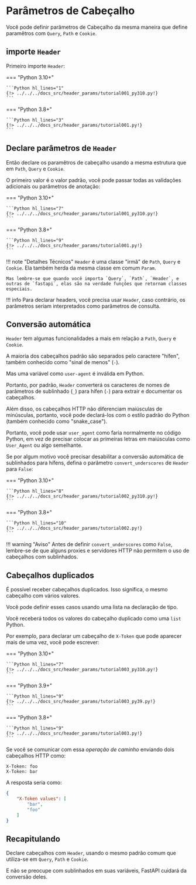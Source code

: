 # Parâmetros de Cabeçalho

Você pode definir parâmetros de Cabeçalho da mesma maneira que define paramêtros com `Query`, `Path` e `Cookie`.

## importe `Header`

Primeiro importe `Header`:

=== "Python 3.10+"

    ```Python hl_lines="1"
    {!> ../../../docs_src/header_params/tutorial001_py310.py!}
    ```

=== "Python 3.8+"

    ```Python hl_lines="3"
    {!> ../../../docs_src/header_params/tutorial001.py!}
    ```

## Declare parâmetros de `Header`

Então declare os paramêtros de cabeçalho usando a mesma estrutura que em `Path`, `Query` e `Cookie`.

O primeiro valor é o valor padrão, você pode passar todas as validações adicionais ou parâmetros de anotação:

=== "Python 3.10+"

    ```Python hl_lines="7"
    {!> ../../../docs_src/header_params/tutorial001_py310.py!}
    ```

=== "Python 3.8+"

    ```Python hl_lines="9"
    {!> ../../../docs_src/header_params/tutorial001.py!}
    ```

!!! note "Detalhes Técnicos"
    `Header` é uma classe "irmã" de `Path`, `Query` e `Cookie`. Ela também herda da mesma classe em comum `Param`.

    Mas lembre-se que quando você importa `Query`, `Path`, `Header`, e outras de `fastapi`, elas são na verdade funções que retornam classes especiais.

!!! info
    Para declarar headers, você precisa usar `Header`, caso contrário, os parâmetros seriam interpretados como parâmetros de consulta.

## Conversão automática

`Header` tem algumas funcionalidades a mais em relação a `Path`, `Query` e `Cookie`.

A maioria dos cabeçalhos padrão são separados pelo caractere "hífen", também conhecido como "sinal de menos" (`-`).

Mas uma variável como `user-agent` é inválida em Python.

Portanto, por padrão, `Header` converterá os caracteres de nomes de parâmetros de sublinhado (`_`) para hífen (`-`) para extrair e documentar os cabeçalhos.

Além disso, os cabeçalhos HTTP não diferenciam maiúsculas de minúsculas, portanto, você pode declará-los com o estilo padrão do Python (também conhecido como "snake_case").

Portanto, você pode usar `user_agent` como faria normalmente no código Python, em vez de precisar colocar as primeiras letras em maiúsculas como `User_Agent` ou algo semelhante.

Se por algum motivo você precisar desabilitar a conversão automática de sublinhados para hífens, defina o parâmetro `convert_underscores` de `Header` para `False`:

=== "Python 3.10+"

    ```Python hl_lines="8"
    {!> ../../../docs_src/header_params/tutorial002_py310.py!}
    ```

=== "Python 3.8+"

    ```Python hl_lines="10"
    {!> ../../../docs_src/header_params/tutorial002.py!}
    ```

!!! warning "Aviso"
    Antes de definir `convert_underscores` como `False`, lembre-se de que alguns proxies e servidores HTTP não permitem o uso de cabeçalhos com sublinhados.

## Cabeçalhos duplicados

É possível receber cabeçalhos duplicados. Isso significa, o mesmo cabeçalho com vários valores.

Você pode definir esses casos usando uma lista na declaração de tipo.

Você receberá todos os valores do cabeçalho duplicado como uma `list` Python.

Por exemplo, para declarar um cabeçalho de `X-Token` que pode aparecer mais de uma vez, você pode escrever:

=== "Python 3.10+"

    ```Python hl_lines="7"
    {!> ../../../docs_src/header_params/tutorial003_py310.py!}
    ```

=== "Python 3.9+"

    ```Python hl_lines="9"
    {!> ../../../docs_src/header_params/tutorial003_py39.py!}
    ```

=== "Python 3.8+"

    ```Python hl_lines="9"
    {!> ../../../docs_src/header_params/tutorial003.py!}
    ```

Se você se comunicar com essa *operação de caminho* enviando dois cabeçalhos HTTP como:

```
X-Token: foo
X-Token: bar
```

A resposta seria como:

```JSON
{
    "X-Token values": [
        "bar",
        "foo"
    ]
}
```

## Recapitulando

Declare cabeçalhos com `Header`, usando o mesmo padrão comum que utiliza-se em `Query`, `Path` e `Cookie`.

E não se preocupe com sublinhados em suas variáveis, FastAPI cuidará da conversão deles.
